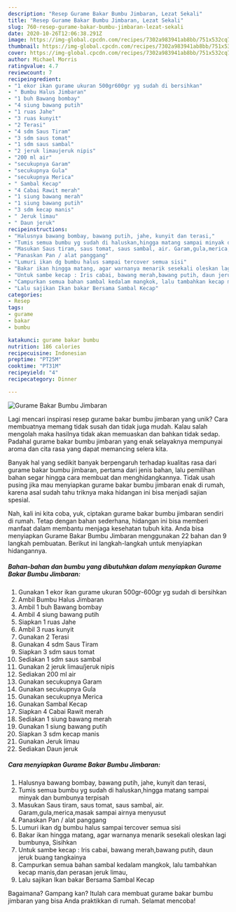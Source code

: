 ```yaml
---
description: "Resep Gurame Bakar Bumbu Jimbaran, Lezat Sekali"
title: "Resep Gurame Bakar Bumbu Jimbaran, Lezat Sekali"
slug: 760-resep-gurame-bakar-bumbu-jimbaran-lezat-sekali
date: 2020-10-26T12:06:38.291Z
image: https://img-global.cpcdn.com/recipes/7302a983941ab8bb/751x532cq70/gurame-bakar-bumbu-jimbaran-foto-resep-utama.jpg
thumbnail: https://img-global.cpcdn.com/recipes/7302a983941ab8bb/751x532cq70/gurame-bakar-bumbu-jimbaran-foto-resep-utama.jpg
cover: https://img-global.cpcdn.com/recipes/7302a983941ab8bb/751x532cq70/gurame-bakar-bumbu-jimbaran-foto-resep-utama.jpg
author: Michael Morris
ratingvalue: 4.7
reviewcount: 7
recipeingredient:
- "1 ekor ikan gurame ukuran 500gr600gr yg sudah di bersihkan"
- " Bumbu Halus Jimbaran"
- "1 buh Bawang bombay"
- "4 siung bawang putih"
- "1 ruas Jahe"
- "3 ruas kunyit"
- "2 Terasi"
- "4 sdm Saus Tiram"
- "3 sdm saus tomat"
- "1 sdm saus sambal"
- "2 jeruk limaujeruk nipis"
- "200 ml air"
- "secukupnya Garam"
- "secukupnya Gula"
- "secukupnya Merica"
- " Sambal Kecap"
- "4 Cabai Rawit merah"
- "1 siung bawang merah"
- "1 siung bawang putih"
- "3 sdm kecap manis"
- " Jeruk limau"
- " Daun jeruk"
recipeinstructions:
- "Halusnya bawang bombay, bawang putih, jahe, kunyit dan terasi,"
- "Tumis semua bumbu yg sudah di haluskan,hingga matang sampai minyak dan bumbunya terpisah"
- "Masukan Saus tiram, saus tomat, saus sambal, air. Garam,gula,merica,masak sampai airnya menyusut"
- "Panaskan Pan / alat panggang"
- "Lumuri ikan dg bumbu halus sampai tercover semua sisi"
- "Bakar ikan hingga matang, agar warnanya menarik sesekali oleskan lagi bumbunya, Sisihkan"
- "Untuk sambe kecap : Iris cabai, bawang merah,bawang putih, daun jeruk buang tangkainya"
- "Campurkan semua bahan sambal kedalam mangkok, lalu tambahkan kecap manis,dan perasan jeruk limau,"
- "Lalu sajikan Ikan bakar Bersama Sambal Kecap"
categories:
- Resep
tags:
- gurame
- bakar
- bumbu

katakunci: gurame bakar bumbu 
nutrition: 186 calories
recipecuisine: Indonesian
preptime: "PT25M"
cooktime: "PT31M"
recipeyield: "4"
recipecategory: Dinner

---
```



![Gurame Bakar Bumbu Jimbaran](https://img-global.cpcdn.com/recipes/7302a983941ab8bb/751x532cq70/gurame-bakar-bumbu-jimbaran-foto-resep-utama.jpg)

Lagi mencari inspirasi resep gurame bakar bumbu jimbaran yang unik? Cara membuatnya memang tidak susah dan tidak juga mudah. Kalau salah mengolah maka hasilnya tidak akan memuaskan dan bahkan tidak sedap. Padahal gurame bakar bumbu jimbaran yang enak selayaknya mempunyai aroma dan cita rasa yang dapat memancing selera kita.



Banyak hal yang sedikit banyak berpengaruh terhadap kualitas rasa dari gurame bakar bumbu jimbaran, pertama dari jenis bahan, lalu pemilihan bahan segar hingga cara membuat dan menghidangkannya. Tidak usah pusing jika mau menyiapkan gurame bakar bumbu jimbaran enak di rumah, karena asal sudah tahu triknya maka hidangan ini bisa menjadi sajian spesial.


Nah, kali ini kita coba, yuk, ciptakan gurame bakar bumbu jimbaran sendiri di rumah. Tetap dengan bahan sederhana, hidangan ini bisa memberi manfaat dalam membantu menjaga kesehatan tubuh kita. Anda bisa menyiapkan Gurame Bakar Bumbu Jimbaran menggunakan 22 bahan dan 9 langkah pembuatan. Berikut ini langkah-langkah untuk menyiapkan hidangannya.

<!--inarticleads1-->

##### Bahan-bahan dan bumbu yang dibutuhkan dalam menyiapkan Gurame Bakar Bumbu Jimbaran:

1. Gunakan 1 ekor ikan gurame ukuran 500gr-600gr yg sudah di bersihkan
1. Ambil  Bumbu Halus Jimbaran
1. Ambil 1 buh Bawang bombay
1. Ambil 4 siung bawang putih
1. Siapkan 1 ruas Jahe
1. Ambil 3 ruas kunyit
1. Gunakan 2 Terasi
1. Gunakan 4 sdm Saus Tiram
1. Siapkan 3 sdm saus tomat
1. Sediakan 1 sdm saus sambal
1. Gunakan 2 jeruk limau/jeruk nipis
1. Sediakan 200 ml air
1. Gunakan secukupnya Garam
1. Gunakan secukupnya Gula
1. Gunakan secukupnya Merica
1. Gunakan  Sambal Kecap
1. Siapkan 4 Cabai Rawit merah
1. Sediakan 1 siung bawang merah
1. Gunakan 1 siung bawang putih
1. Siapkan 3 sdm kecap manis
1. Gunakan  Jeruk limau
1. Sediakan  Daun jeruk




<!--inarticleads2-->

##### Cara menyiapkan Gurame Bakar Bumbu Jimbaran:

1. Halusnya bawang bombay, bawang putih, jahe, kunyit dan terasi,
1. Tumis semua bumbu yg sudah di haluskan,hingga matang sampai minyak dan bumbunya terpisah
1. Masukan Saus tiram, saus tomat, saus sambal, air. Garam,gula,merica,masak sampai airnya menyusut
1. Panaskan Pan / alat panggang
1. Lumuri ikan dg bumbu halus sampai tercover semua sisi
1. Bakar ikan hingga matang, agar warnanya menarik sesekali oleskan lagi bumbunya, Sisihkan
1. Untuk sambe kecap : Iris cabai, bawang merah,bawang putih, daun jeruk buang tangkainya
1. Campurkan semua bahan sambal kedalam mangkok, lalu tambahkan kecap manis,dan perasan jeruk limau,
1. Lalu sajikan Ikan bakar Bersama Sambal Kecap




Bagaimana? Gampang kan? Itulah cara membuat gurame bakar bumbu jimbaran yang bisa Anda praktikkan di rumah. Selamat mencoba!
